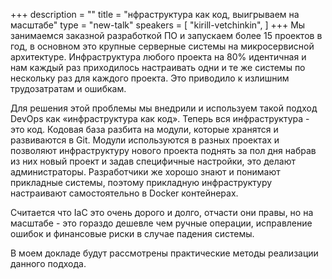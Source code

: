 +++
description = ""
title = "нфраструктура как код, выигрываем на масштабе"
type = "new-talk"
speakers = [
        "kirill-vetchinkin",
]
+++
Мы занимаемся заказной разработкой ПО и запускаем более 15 проектов в год, в основном это крупные серверные системы на микросервисной архитектуре. Инфраструктура любого проекта на 80% идентичная и нам каждый раз приходилось настраивать одни и те же системы по нескольку раз для каждого проекта. Это приводило к излишним трудозатратам и ошибкам.

Для решения этой проблемы мы внедрили и используем такой подход DevOps как «инфраструктура как код». Теперь вся инфраструктура - это код. Кодовая база разбита на модули, которые хранятся и развиваются в Git. Модули используются в разных проектах и позволяют инфраструктуру нового проекта поднять за пол дня набрав из них новый проект и задав специфичные настройки, это делают администраторы. Разработчики же хорошо знают и понимают прикладные системы, поэтому прикладную инфраструктуру настраивают самостоятельно в Docker контейнерах.

Считается что IaC это очень дорого и долго, отчасти они правы, но на масштабе - это гораздо дешевле чем ручные операции, исправление ошибок и финансовые риски в случае падения системы.

В моем докладе будут рассмотрены практические методы реализации данного подхода.